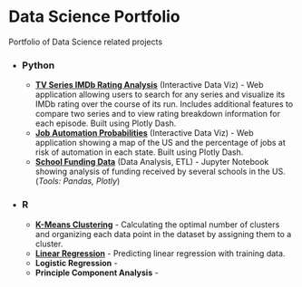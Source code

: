 # Data Science Portfolio
Portfolio of Data Science related projects

* ### Python
  * **[TV Series IMDb Rating Analysis](https://github.com/aditya14/TV-Ratings-Graph)** (Interactive Data Viz) - Web application allowing users to search for any series and visualize its IMDb rating over the course of its run. Includes additional features to compare two series and to view rating breakdown information for each episode. Built using Plotly Dash.
  * **[Job Automation Probabilities](https://github.com/aditya14/Job-Automation-Probabilities)** (Interactive Data Viz) - Web application showing a map of the US and the percentage of jobs at risk of automation in each state. Built using Plotly Dash.
  * **[School Funding Data](https://nbviewer.jupyter.org/github/aditya14/data-science-portfolio/blob/master/School%20Funding%20Data%20Analysis.ipynb)** (Data Analysis, ETL) - Jupyter Notebook showing analysis of funding received by several schools in the US. (*Tools: Pandas, Plotly*)
  
* ### R
  * **[K-Means Clustering](https://github.com/aditya14/data-science-portfolio/tree/master/KMeansClustering)** - Calculating the optimal number of clusters and organizing each data point in the dataset by assigning them to a cluster.
  * **[Linear Regression](https://github.com/aditya14/data-science-portfolio/tree/master/LinearRegression)** - Predicting linear regression with training data.
  * **Logistic Regression** -
  * **Principle Component Analysis** - 
